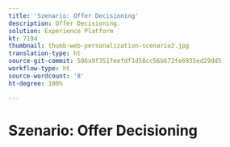 ```yaml
---
title: 'Szenario: Offer Decisioning'
description: Offer Decisioning.
solution: Experience Platform
kt: 7194
thumbnail: thumb-web-personalization-scenario2.jpg
translation-type: ht
source-git-commit: 506a9f351feefdf1d58cc56b672fe6935ed29dd5
workflow-type: ht
source-wordcount: '8'
ht-degree: 100%

---
```




# Szenario: Offer Decisioning
